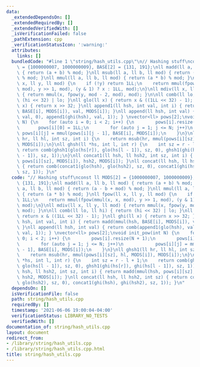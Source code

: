 ```yaml
---
data:
  _extendedDependsOn: []
  _extendedRequiredBy: []
  _extendedVerifiedWith: []
  _isVerificationFailed: false
  _pathExtension: cpp
  _verificationStatusIcon: ':warning:'
  attributes:
    links: []
  bundledCode: "#line 1 \"string/hash_utils.cpp\"\n// Hashing stuff\nconst ll MODS[2]\
    \ = {1000000007, 1000000009}, BASE[2] = {131, 191};\nll madd(ll a, ll b, ll mod)\
    \ { return (a + b) % mod; }\nll msub(ll a, ll b, ll mod) { return (a - b + mod)\
    \ % mod; }\nll mmul(ll a, ll b, ll mod) { return (a * b) % mod; }\nll fpow(ll\
    \ x, ll y, ll mod) {\n    if (!y) return 1LL;\n    return mmul(fpow(mmul(x, x,\
    \ mod), y >> 1, mod), (y & 1) ? x : 1LL, mod);\n}\nll mdiv(ll x, ll y, ll mod)\
    \ { return mmul(x, fpow(y, mod - 2, mod), mod); }\n\nll comb(ll lo, ll hi) { return\
    \ (hi << 32) | lo; }\nll glo(ll x) { return x & ((1LL << 32) - 1); }\nll ghi(ll\
    \ x) { return x >> 32; }\nll append1(ll hsh, int val, int i) { return madd(mmul(hsh,\
    \ BASE[i], MODS[i]), val, MODS[i]); }\nll append(ll hsh, int val) { return comb(append1(glo(hsh),\
    \ val, 0), append1(ghi(hsh), val, 1)); } \nvector<ll> pows[2];\nvoid init_pow(int\
    \ N) {\n    for (auto i = 0; i < 2; i++) {\n        pows[i].resize(N + 1);\n \
    \       pows[i][0] = 1LL;\n        for (auto j = 1; j <= N; j++)\n           \
    \ pows[i][j] = mmul(pows[i][j - 1], BASE[i], MODS[i]);\n    }\n}\nll ghsh1(ll\
    \ hr, ll hl, int sz, int i) {\n    return msub(hr, mmul(pows[i][sz], hl, MODS[i]),\
    \ MODS[i]);\n}\nll ghsh(ll *hs, int l, int r) {\n    int sz = r - l + 1;\n   \
    \ return comb(ghsh1(glo(hs[r]), glo(hs[l - 1]), sz, 0), ghsh1(ghi(hs[r]), ghi(hs[l\
    \ - 1]), sz, 1));\n}\nll concat1(ll hsh, ll hsh2, int sz, int i) { return madd(mmul(hsh,\
    \ pows[i][sz], MODS[i]), hsh2, MODS[i]); }\nll concat(ll hsh, ll hsh2, int sz)\
    \ { return comb(concat1(glo(hsh), glo(hsh2), sz, 0), concat1(ghi(hsh), ghi(hsh2),\
    \ sz, 1)); }\n"
  code: "// Hashing stuff\nconst ll MODS[2] = {1000000007, 1000000009}, BASE[2] =\
    \ {131, 191};\nll madd(ll a, ll b, ll mod) { return (a + b) % mod; }\nll msub(ll\
    \ a, ll b, ll mod) { return (a - b + mod) % mod; }\nll mmul(ll a, ll b, ll mod)\
    \ { return (a * b) % mod; }\nll fpow(ll x, ll y, ll mod) {\n    if (!y) return\
    \ 1LL;\n    return mmul(fpow(mmul(x, x, mod), y >> 1, mod), (y & 1) ? x : 1LL,\
    \ mod);\n}\nll mdiv(ll x, ll y, ll mod) { return mmul(x, fpow(y, mod - 2, mod),\
    \ mod); }\n\nll comb(ll lo, ll hi) { return (hi << 32) | lo; }\nll glo(ll x) {\
    \ return x & ((1LL << 32) - 1); }\nll ghi(ll x) { return x >> 32; }\nll append1(ll\
    \ hsh, int val, int i) { return madd(mmul(hsh, BASE[i], MODS[i]), val, MODS[i]);\
    \ }\nll append(ll hsh, int val) { return comb(append1(glo(hsh), val, 0), append1(ghi(hsh),\
    \ val, 1)); } \nvector<ll> pows[2];\nvoid init_pow(int N) {\n    for (auto i =\
    \ 0; i < 2; i++) {\n        pows[i].resize(N + 1);\n        pows[i][0] = 1LL;\n\
    \        for (auto j = 1; j <= N; j++)\n            pows[i][j] = mmul(pows[i][j\
    \ - 1], BASE[i], MODS[i]);\n    }\n}\nll ghsh1(ll hr, ll hl, int sz, int i) {\n\
    \    return msub(hr, mmul(pows[i][sz], hl, MODS[i]), MODS[i]);\n}\nll ghsh(ll\
    \ *hs, int l, int r) {\n    int sz = r - l + 1;\n    return comb(ghsh1(glo(hs[r]),\
    \ glo(hs[l - 1]), sz, 0), ghsh1(ghi(hs[r]), ghi(hs[l - 1]), sz, 1));\n}\nll concat1(ll\
    \ hsh, ll hsh2, int sz, int i) { return madd(mmul(hsh, pows[i][sz], MODS[i]),\
    \ hsh2, MODS[i]); }\nll concat(ll hsh, ll hsh2, int sz) { return comb(concat1(glo(hsh),\
    \ glo(hsh2), sz, 0), concat1(ghi(hsh), ghi(hsh2), sz, 1)); }\n"
  dependsOn: []
  isVerificationFile: false
  path: string/hash_utils.cpp
  requiredBy: []
  timestamp: '2021-06-06 19:00:04-04:00'
  verificationStatus: LIBRARY_NO_TESTS
  verifiedWith: []
documentation_of: string/hash_utils.cpp
layout: document
redirect_from:
- /library/string/hash_utils.cpp
- /library/string/hash_utils.cpp.html
title: string/hash_utils.cpp
---
```

